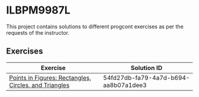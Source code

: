 # ILBPM9987L

This project contains solutions to different progcont exercises as per the requests of the instructor. 

## Exercises

| Exercise | Solution ID |
| -------- | ----------- | 
| [Points in Figures: Rectangles, Circles, and Triangles](https://progcont.hu/progcont/100047/?pid=478) | 54fd27db-fa79-4a7d-b694-aa8b07a1dee3 |
